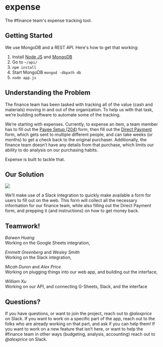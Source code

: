 # expense
The #finance team's expense tracking tool.

## Getting Started
We use MongoDB and a REST API. Here's how to get that working:

1. Install [Node JS](https://nodejs.org/en/download/) and [MongoDB](https://www.mongodb.com/download-center?jmp=nav)
2. Go to `~/api/`
3. `npm install`
4. Start MongoDB `mongod -dbpath db`
5. `node app.js`


## Understanding the Problem
The finance team has been tasked with tracking all of the value (cash and materials) moving in and out of the organization. To help us with that task, we’re building software to automate some of the tracking.

We’re starting with expenses. Currently, to expense an item, a team member has to fill out the [Payee Setup (204)](https://cbse.soe.ucsc.edu/sites/default/files/payee_setup_204_online_form_savable_021709.pdf) form, then fill out the [Direct Payment](https://financial.ucsc.edu/Financial_Affairs_Forms/Direct_Payment.pdf) form, which gets sent to multiple different people, and can take weeks (or months) to get a check back to the original purchaser. Additionally, the finance team doesn’t have any details from that purchase, which limits our ability to do analysis on our purchasing habits.

Expense is built to tackle that.

## Our Solution
![](http://i.imgur.com/kujhGsq.png)

We’ll make use of a Slack integration to quickly make available a form for users to fill out on the web. This form will collect all the necessary information for our finance team, while also filling out the Direct Payment form, and prepping it (and instructions) on how to get money back.

## Teamwork!
_Baiwen Huang_  
Working on the Google Sheets integration,

_Emmett Greenberg_ and _Wesley Smith_  
Working on the Slack integration,

_Micah Duron_ and _Alex Price_  
Working on plugging things into our web app, and building out the interface,

_William Xu_  
Working on our API, and connecting G-Sheets, Slack, and the interface


## Questions?
If you have questions, or want to join the project, reach out to _@alexprice_ on Slack. If you want to work on a specific part of the app, reach out to the folks who are already working on that part, and ask if you can help them! If you want to work on a new feature that isn’t here, or want to help the #finance team in other ways (budgeting, analysis, accounting) reach out to _@alexprice_ on Slack.
